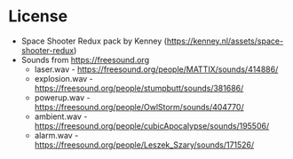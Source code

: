 # License

- Space Shooter Redux pack by Kenney (https://kenney.nl/assets/space-shooter-redux)
- Sounds from https://freesound.org
    - laser.wav - https://freesound.org/people/MATTIX/sounds/414886/
    - explosion.wav - https://freesound.org/people/stumpbutt/sounds/381686/
    - powerup.wav - https://freesound.org/people/OwlStorm/sounds/404770/
    - ambient.wav - https://freesound.org/people/cubicApocalypse/sounds/195506/
    - alarm.wav - https://freesound.org/people/Leszek_Szary/sounds/171526/
